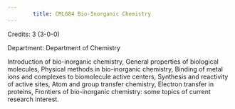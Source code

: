 ```yaml
---
        title: CML684 Bio-Inorganic Chemistry
---
```

Credits: 3 (3-0-0)

Department: Department of Chemistry

Introduction of bio-inorganic chemistry, General properties of biological molecules, Physical methods in bio-inorganic chemistry, Binding of metal ions and complexes to biomolecule active centers, Synthesis and reactivity of active sites, Atom and group transfer chemistry, Electron transfer in proteins, Frontiers of bio-inorganic chemistry: some topics of current research interest.